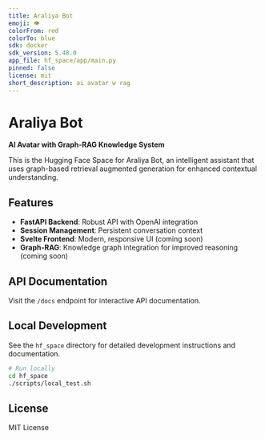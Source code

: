 ```yaml
---
title: Araliya Bot
emoji: 👁
colorFrom: red
colorTo: blue
sdk: docker
sdk_version: 5.48.0
app_file: hf_space/app/main.py
pinned: false
license: mit
short_description: ai avatar w rag
---
```


# Araliya Bot

**AI Avatar with Graph-RAG Knowledge System**

This is the Hugging Face Space for Araliya Bot, an intelligent assistant that uses graph-based retrieval augmented generation for enhanced contextual understanding.

## Features

- **FastAPI Backend**: Robust API with OpenAI integration
- **Session Management**: Persistent conversation context
- **Svelte Frontend**: Modern, responsive UI (coming soon)
- **Graph-RAG**: Knowledge graph integration for improved reasoning (coming soon)

## API Documentation

Visit the `/docs` endpoint for interactive API documentation.

## Local Development

See the `hf_space` directory for detailed development instructions and documentation.

```bash
# Run locally
cd hf_space
./scripts/local_test.sh
```

## License

MIT License
